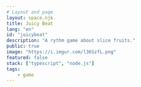 ```yaml
---
# Layout and page
layout: space.njk
title: Juicy Beat
lang: "en"
id: "juicybeat"
description: "A rythm game about slice fruits."
public: true
image: "https://i.imgur.com/l36SzfL.png"
featured: false
stack: ["typescript", "node.js"]
tags:
    - game
---
```

